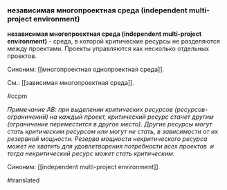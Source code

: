 ### независимая многопроектная среда (independent multi-project environment)

**независимая многопроектная среда (independent multi-project environment)** - среда, в которой критические ресурсы не разделяются между проектами. Проекты управляются как несколько отдельных проектов.

Синоним: [[многопроектная однопроектная среда]].

См.: [[зависимая многопроектная среда]].

#ccpm

*Примечание АВ: при выделении критических ресурсов (ресурсов-ограничений) на каждый проект, критический ресурс станет другим (ограничение переместится в другое место). Другие ресурсы могут стать критическим ресурсом или могут не стать, в зависимости от их резервной мощности. Резерва мощности некритического ресурса может не хватить для удовлетворения потребности всех проектов  и тогда некритический ресурс может стать критическим.*

Синоним: [[independent multi-project environment]].

#translated
